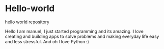 # Hello-world
hello world repository

Hello I am manuel, I just started programming and its amazing.
I love creating and building apps to solve problems and making everyday life easy and less stressful.
And oh I love Python :)
